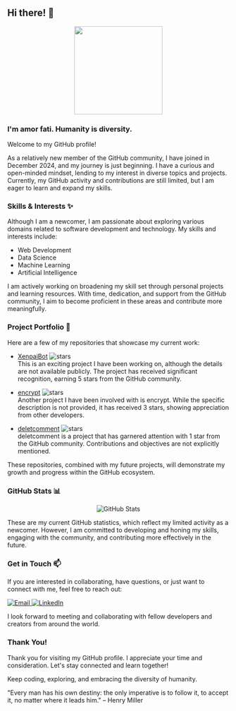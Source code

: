## Hi there! 👋

<p align="center">
  <img width="200" src="https://avatars.githubusercontent.com/u/78111186?s=400&u=b30f2098735fe7428432bd7d34704166872384df&v=4">
</p>

### I'm amor fati. Humanity is diversity. 

Welcome to my GitHub profile!

As a relatively new member of the GitHub community, I have joined in December 2024, and my journey is just beginning. I have a curious and open-minded mindset, lending to my interest in diverse topics and projects. Currently, my GitHub activity and contributions are still limited, but I am eager to learn and expand my skills.

### Skills & Interests ✨

Although I am a newcomer, I am passionate about exploring various domains related to software development and technology. My skills and interests include:

- Web Development
- Data Science
- Machine Learning
- Artificial Intelligence

I am actively working on broadening my skill set through personal projects and learning resources. With time, dedication, and support from the GitHub community, I aim to become proficient in these areas and contribute more meaningfully.

### Project Portfolio 🚀

Here are a few of my repositories that showcase my current work:

- [XenpaiBot](https://github.com/Kunezama/XenpaiBot) ![stars](https://img.shields.io/github/stars/Kunezama/XenpaiBot?style=social)<br>
This is an exciting project I have been working on, although the details are not available publicly. The project has received significant recognition, earning 5 stars from the GitHub community.

- [encrypt](https://github.com/Leoxsec/encrypt) ![stars](https://img.shields.io/github/stars/Leoxsec/encrypt?style=social)<br>
Another project I have been involved with is encrypt. While the specific description is not provided, it has received 3 stars, showing appreciation from other developers.

- [deletcomment](https://github.com/Leoxsec/deletcomment) ![stars](https://img.shields.io/github/stars/Leoxsec/deletcomment?style=social)<br>
deletcomment is a project that has garnered attention with 1 star from the GitHub community. Contributions and objectives are not explicitly mentioned.

These repositories, combined with my future projects, will demonstrate my growth and progress within the GitHub ecosystem.

### GitHub Stats 📊

<p align="center">
  <img src="https://github-readme-stats.vercel.app/api?username=Leoxsec&show_icons=true&count_private=true&theme=vue" alt="GitHub Stats">
</p>

These are my current GitHub statistics, which reflect my limited activity as a newcomer. However, I am committed to developing and honing my skills, engaging with the community, and contributing more effectively in the future.

### Get in Touch 📫

If you are interested in collaborating, have questions, or just want to connect with me, feel free to reach out:

<a href="mailto:your-email@example.com" target="_blank">
  <img src="https://img.shields.io/badge/Email-7422Cl-black?style=for-the-badge&logo=gmail" alt="Email">
</a>
<a href="https://www.linkedin.com/in/yourname/" target="_blank">
  <img src="https://img.shields.io/badge/LinkedIn-7422Cl-blue?style=for-the-badge&logo=linkedin" alt="LinkedIn">
</a>

I look forward to meeting and collaborating with fellow developers and creators from around the world.

### Thank You! 

Thank you for visiting my GitHub profile. I appreciate your time and consideration. Let's stay connected and learn together!

Keep coding, exploring, and embracing the diversity of humanity.

"Every man has his own destiny: the only imperative is to follow it, to accept it, no matter where it leads him." – Henry Miller
